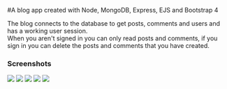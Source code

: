 

#A blog app created with Node, MongoDB, Express, EJS and Bootstrap 4

<p>The blog connects to the database to get posts, comments and users and has a working user session.
<br>
When you aren't signed in you can only read posts and comments, if you sign in you can delete the posts and comments that you have created.
</p>

<h3>Screenshots</h3>

<p>
  <img src="https://i.imgur.com/EKx34Fl.png">
  <img src="https://i.imgur.com/EM3DwJ8.png">
  <img src="https://i.imgur.com/2kYXiy3.png">
  <img src="https://i.imgur.com/Sr2ooXK.png">
  <img src="https://i.imgur.com/FunSA4m.png">
</p>

